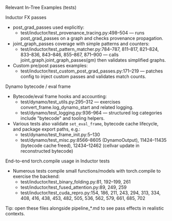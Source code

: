 Relevant In-Tree Examples (tests)

Inductor FX passes
- post_grad_passes used explicitly:
  - test/inductor/test_provenance_tracing.py:498–504 — runs post_grad_passes on a graph and checks provenance propagation.
- joint_graph_passes coverage with simple patterns and counters:
  - test/inductor/test_pattern_matcher.py:784–787, 811–817, 821–824, 833–836, 843–846, 855–867, 871–900 — calls joint_graph.joint_graph_passes(gm) then validates simplified graphs.
- Custom pre/post passes examples:
  - test/inductor/test_custom_post_grad_passes.py:171–219 — patches config to inject custom passes and validates match counts.

Dynamo bytecode / eval frame
- Bytecode/eval frame hooks and accounting:
  - test/dynamo/test_utils.py:295–312 — exercises convert_frame.log_dynamo_start and related logging.
  - test/dynamo/test_logging.py:936–964 — structured log categories include "bytecode" and tooling helpers.
- Various tests also validate `set_eval_frame`, bytecode cache lifecycle, and package export paths, e.g.:
  - test/dynamo/test_frame_init.py:5–130
  - test/dynamo/test_misc.py:8566–8605 (DynamoOutput), 11424–11435 (bytecode cache freed), 12434–12462 (cellvar update in reconstructed bytecode)

End-to-end torch.compile usage in Inductor tests
- Numerous tests compile small functions/models with torch.compile to exercise the backend:
  - test/inductor/test_binary_folding.py:81, 192–199, 261
  - test/inductor/test_fused_attention.py:89, 249, 259
  - test/inductor/test_cuda_repro.py:154, 186, 211, 243, 294, 313, 334, 408, 416, 438, 453, 482, 505, 536, 562, 579, 661, 685, 702

Tip: open these files alongside pipeline_*.md to see pass effects in realistic contexts.

